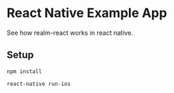 
# React Native Example App

See how realm-react works in react native.

## Setup

`npm install`

`react-native run-ios`

